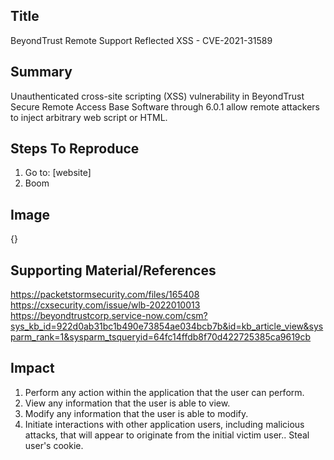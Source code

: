 ## Title
BeyondTrust Remote Support Reflected XSS - CVE-2021-31589

## Summary
Unauthenticated cross-site scripting (XSS) vulnerability in BeyondTrust Secure Remote Access Base Software through 6.0.1 allow remote attackers to inject arbitrary web script or HTML.

## Steps To Reproduce
1. Go to: [website]
2. Boom

## Image
{}

## Supporting Material/References
https://packetstormsecurity.com/files/165408
https://cxsecurity.com/issue/wlb-2022010013
https://beyondtrustcorp.service-now.com/csm?sys_kb_id=922d0ab31bc1b490e73854ae034bcb7b&id=kb_article_view&sysparm_rank=1&sysparm_tsqueryid=64fc14ffdb8f70d422725385ca9619cb

## Impact
1. Perform any action within the application that the user can perform.
2. View any information that the user is able to view.
3. Modify any information that the user is able to modify.
4. Initiate interactions with other application users, including malicious attacks, that will appear to originate from the initial victim user..
Steal user's cookie. 